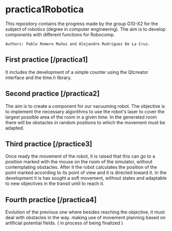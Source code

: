 # practica1Robotica

This repository contains the progress made by the group G10-X2 for the subject of robotics (degree in computer engineering). The aim is to develop components with different functions for Robocomp.

    Authors: Pablo Romero Muñoz and Alejandro Rodríguez De La Cruz.

## First practice [/practica1]

It includes the development of a simple counter using the Qtcreator interface and the time.h library.

## Second practice [/practica2]

The aim is to create a component for our vacuuming robot. The objective is to implement the necessary algorithms to use the robot's laser to cover the largest possible area of the room in a given time. In the generated room there will be obstacles in random positions to which the movement must be adapted. 

## Third practice [/practice3]

Once ready the movement of the robot, it is raised that this can go to a position marked with the mouse on the room of the simulator, without contemplating obstacles. After it the robot calculates the position of the point marked according to its point of view and it is directed toward it. In the development it is has sought a soft movement, without states and adaptable to new objectives in the transit until to reach it.

## Fourth practice [/practica4]

Evolution of the previous one where besides reaching the objective, it must deal with obstacles in the way. making use of movement planning based on artificial potential fields. ( in process of being finalized )

